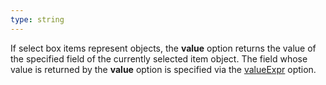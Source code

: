 ```yaml
---
type: string
---
```

If select box items represent objects, the **value** option returns the value of the specified field of the currently selected item object. The field whose value is returned by the **value** option is specified via the [valueExpr](/api-reference/10%20UI%20Widgets/dxSelectBox/1%20Configuration/valueExpr.md '/Documentation/ApiReference/UI_Widgets/dxSelectBox/Configuration/#valueExpr') option.